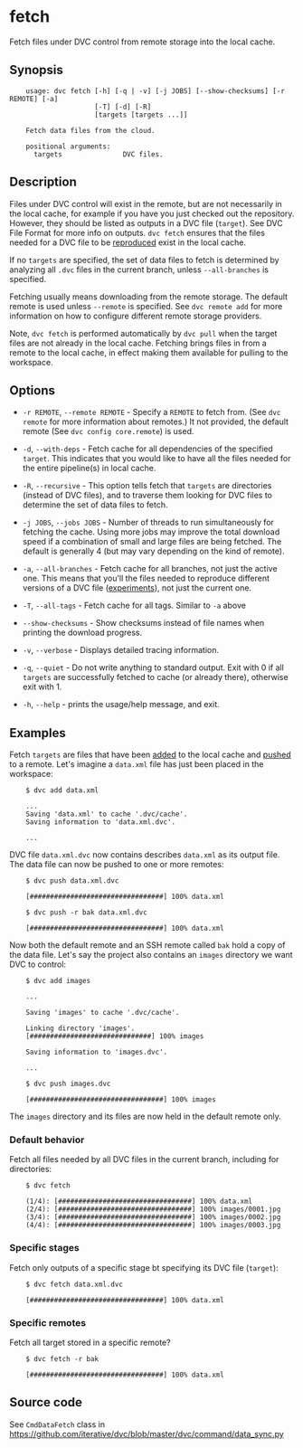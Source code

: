# fetch

Fetch files under DVC control from remote storage into the local cache.

## Synopsis

```usage
    usage: dvc fetch [-h] [-q | -v] [-j JOBS] [--show-checksums] [-r REMOTE] [-a]
                     [-T] [-d] [-R]
                     [targets [targets ...]]
    
    Fetch data files from the cloud.
    
    positional arguments:
      targets               DVC files.
```

## Description

Files under DVC control will exist in the remote, but are not necessarily in
the local cache, for example if you have you just checked out the repository.
However, they should be listed as outputs in a DVC file (`target`). See
DVC File Format for more info on outputs. `dvc fetch` ensures that the files
needed for a DVC file to be [reproduced](/doc/get-started/reproduce) exist in
the local cache.

If no `targets` are specified, the set of data files to fetch is determined
by analyzing all `.dvc` files in the current branch, unless `--all-branches`
is specified.

Fetching usually means downloading from the remote storage. The default
remote is used unless `--remote` is specified. See `dvc remote add` for more
information on how to configure different
remote storage providers.

Note, `dvc fetch` is performed automatically by `dvc pull` when the target
files are not already in the local cache. Fetching brings files in from a
remote to the local cache, in effect making them available for pulling to the
workspace.

## Options

- `-r REMOTE`, `--remote REMOTE` - Specify a `REMOTE` to fetch from. (See
  `dvc remote` for more information about remotes.) It not provided, the
  default remote (See `dvc config core.remote`) is used.

- `-d`, `--with-deps` - Fetch cache for all dependencies of the specified
  `target`. This indicates that you would like to have all the files needed
  for the entire pipeline(s) in local cache.

- `-R`, `--recursive` - This option tells fetch that `targets` are
  directories (instead of DVC files), and to traverse them looking for DVC 
  files to determine the set of data files to fetch.

- `-j JOBS`, `--jobs JOBS` - Number of threads to run simultaneously for 
  fetching the cache. Using more jobs may improve the total download speed if
  a combination of small and large files are being fetched.
  The default is generally 4 (but may vary depending on the kind of remote).

- `-a`, `--all-branches` - Fetch cache for all branches, not just the
  active one. This means that you'll the files needed to reproduce different
  versions of a DVC file ([experiments](/doc/get-started/experiments)), not
  just the current one.

- `-T`, `--all-tags` - Fetch cache for all tags. Similar to `-a` above

- `--show-checksums` - Show checksums instead of file names when printing the
  download progress.

- `-v`, `--verbose` - Displays detailed tracing information.

- `-q`, `--quiet` - Do not write anything to standard output. Exit with 0 if
  all `targets` are successfully fetched to cache (or already there),
  otherwise exit with 1.

- `-h`, `--help` - prints the usage/help message, and exit.

## Examples

Fetch `targets` are files that have been [added](/doc/get-started/add-files)
to the local cache and [pushed](/doc/get-started/share-data) to a remote.
Let's imagine a `data.xml` file has just been placed in the workspace:

```dvc
    $ dvc add data.xml

    ...
    Saving 'data.xml' to cache '.dvc/cache'.
    Saving information to 'data.xml.dvc'.

    ...
```

DVC file `data.xml.dvc` now contains describes `data.xml` as its output file.
The data file can now be pushed to one or more remotes:

```dvc
    $ dvc push data.xml.dvc

    [#################################] 100% data.xml

    $ dvc push -r bak data.xml.dvc

    [#################################] 100% data.xml
```

Now both the default remote and an SSH remote called `bak` hold a copy of the
data file. Let's say the project also contains an `images` directory we want
DVC to control:

```dvc
    $ dvc add images

    ...

    Saving 'images' to cache '.dvc/cache'.

    Linking directory 'images'.
    [##############################] 100% images

    Saving information to 'images.dvc'.
    
    ...

    $ dvc push images.dvc

    [#################################] 100% images
```

The `images` directory and its files are now held in the default remote only.

### Default behavior

Fetch all files needed by all DVC files in the current branch, including 
for directories:

```dvc
    $ dvc fetch

    (1/4): [#################################] 100% data.xml
    (2/4): [#################################] 100% images/0001.jpg
    (3/4): [#################################] 100% images/0002.jpg
    (4/4): [#################################] 100% images/0003.jpg
```

### Specific stages

Fetch only outputs of a specific stage bt specifying its DVC file (`target`):

```dvc
    $ dvc fetch data.xml.dvc

    [#################################] 100% data.xml
```

### Specific remotes

Fetch all target stored in a specific remote?

```dvc
    $ dvc fetch -r bak

    [#################################] 100% data.xml
```

## Source code

See `CmdDataFetch` class in 
https://github.com/iterative/dvc/blob/master/dvc/command/data_sync.py